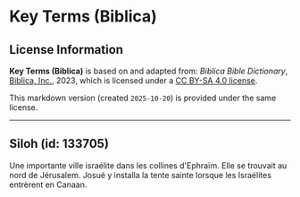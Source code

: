 # Key Terms (Biblica)

## License Information

**Key Terms (Biblica)** is based on and adapted from: _Biblica Bible Dictionary_, [Biblica, Inc.](https://www.biblica.com/), 2023, which is licensed under a [CC BY-SA 4.0 license](https://creativecommons.org/licenses/by-sa/4.0/legalcode.en).

This markdown version (created `2025-10-20`) is provided under the same license.



--------------------------------

## Siloh (id: 133705)

Une importante ville israélite dans les collines d'Ephraïm. Elle se trouvait au nord de Jérusalem. Josué y installa la tente sainte lorsque les Israélites entrèrent en Canaan.


